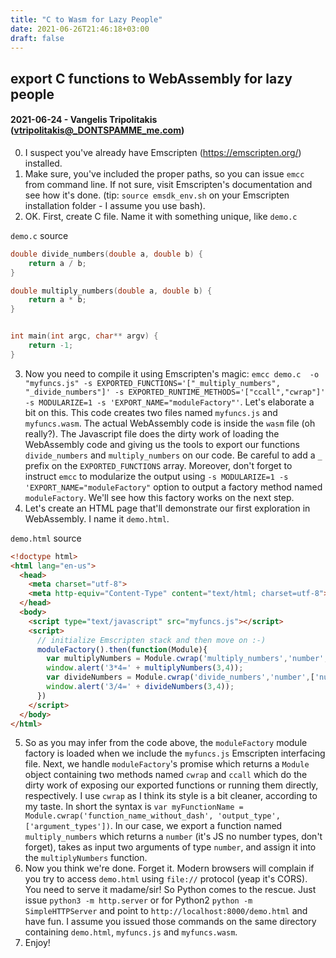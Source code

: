 ```yaml
---
title: "C to Wasm for Lazy People"
date: 2021-06-26T21:46:18+03:00
draft: false
---
```

## export C functions to WebAssembly for lazy people
#### 2021-06-24 - Vangelis Tripolitakis (vtripolitakis@_DONTSPAMME_me.com)

0. I suspect you've already have Emscripten (https://emscripten.org/) installed.
1. Make sure, you've included the proper paths, so you can issue `emcc` from command line. If not sure, visit Emscripten's documentation and see how it's done. (tip: `source emsdk_env.sh` on your Emscripten installation folder - I assume you use bash).
2. OK. First, create C file. Name it with something unique, like `demo.c`

`demo.c` source
```C
double divide_numbers(double a, double b) {
    return a / b;
}

double multiply_numbers(double a, double b) {
    return a * b;
}


int main(int argc, char** argv) {
    return -1;
}
```

3. Now you need to compile it using Emscripten's magic:  `emcc demo.c  -o "myfuncs.js" -s EXPORTED_FUNCTIONS='["_multiply_numbers", "_divide_numbers"]' -s EXPORTED_RUNTIME_METHODS='["ccall","cwrap"]' -s MODULARIZE=1 -s 'EXPORT_NAME="moduleFactory"'`. Let's elaborate a bit on this. This code creates two files named `myfuncs.js` and `myfuncs.wasm`. The actual WebAssembly code is inside the `wasm` file (oh really?). The Javascript file does the dirty work of loading the WebAssembly code and giving us the tools to export our functions `divide_numbers` and `multiply_numbers` on our code. Be careful to add a `_` prefix on the `EXPORTED_FUNCTIONS` array. Moreover, don't forget to instruct `emcc` to modularize the output using `-s MODULARIZE=1 -s 'EXPORT_NAME="moduleFactory"` option to output a factory method named `moduleFactory`. We'll see how this factory works on the next step.
4. Let's create an HTML page that'll demonstrate our first exploration in WebAssembly. I name it `demo.html`.

`demo.html` source
```HTML
<!doctype html>
<html lang="en-us">
  <head>
    <meta charset="utf-8">
    <meta http-equiv="Content-Type" content="text/html; charset=utf-8">
  </head>
  <body>
    <script type="text/javascript" src="myfuncs.js"></script>
    <script>
      // initialize Emscripten stack and then move on :-)
      moduleFactory().then(function(Module){
        var multiplyNumbers = Module.cwrap('multiply_numbers','number',['number','number']);
        window.alert('3*4=' + multiplyNumbers(3,4));
        var divideNumbers = Module.cwrap('divide_numbers','number',['number','number']);
        window.alert('3/4=' + divideNumbers(3,4));
      })
    </script>
  </body>
</html>
```
5. So as you may infer from the code above, the `moduleFactory` module factory is loaded when we include the `myfuncs.js` Emscripten interfacing file. Next, we handle `moduleFactory`'s promise which returns a  `Module` object containing two methods named `cwrap` and `ccall` which do the dirty work of exposing our exported functions or running them directly, respectively. I use `cwrap` as I think its style is a bit cleaner, according to my taste. In short the syntax is `var myFunctionName = Module.cwrap('function_name_without_dash', 'output_type', ['argument_types'])`. In our case, we export a function named `multiply_numbers` which returns a `number` (it's JS no number types, don't forget), takes as input two arguments of type `number`, and assign it into the `multiplyNumbers` function.
6. Now you think we're done. Forget it. Modern browsers will complain if you try to access `demo.html` using `file://` protocol (yeap it's CORS). You need to serve it madame/sir! So Python comes to the rescue. Just issue `python3 -m http.server` or for Python2 `python -m SimpleHTTPServer` and point to `http://localhost:8000/demo.html` and have fun. I assume you issued those commands on the same directory containing `demo.html`, `myfuncs.js` and `myfuncs.wasm`.
7. Enjoy!


